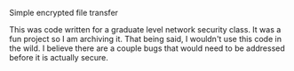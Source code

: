Simple encrypted file transfer

This was code written for a graduate level network security class.
It was a fun project so I am archiving it.  That being said, I wouldn't
use this code in the wild.  I believe there are a couple bugs that
would need to be addressed before it is actually secure.
